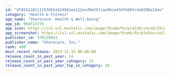 ```yaml
---
id: "df02612811115f602a524941ee112ecd9e25fcae9bca434fe69fc4e0208a13ee"
category: "Health & Fitness"
app_name: "Sharecare: Health & Well-being"
app_id: 964313779
app_icon: https://is1-ssl.mzstatic.com/image/thumb/Purple126/v4/ad/25/df/ad25dfc4-73e3-1d4b-5925-4e94e5da4bf1/AppIcon-0-1x_U007emarketing-0-5-0-85-220.png/1024x1024bb.png
app_screenshot: https://is1-ssl.mzstatic.com/image/thumb/PurpleSource122/v4/ae/ad/3f/aead3f53-f6e7-6b59-dad6-e44208f3f0be/fed5c8a6-ed72-4eca-b6e5-09e1efe434c4_6.5_app_iphone_01.jpg/1284x2778bb.png
publisher_id: 370129023
publisher_name: "Sharecare, Inc."
rank: 460
most_recent_release: 2023-12-15 00:00:00
release_count_in_past_year: 14
release_count_in_past_year_category: 21
release_count_in_past_year_top_in_category: 34
---
```

